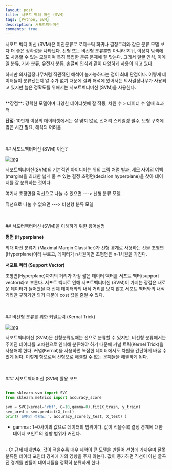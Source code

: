 ```yaml
---
layout: post
title: 서포트 벡터 머신 (SVM)
tags: [Python, SVM]
description: 서포트벡터머신
comments: true
---
```




서포트 벡터 머신 (SVM)은 이진분류로 로지스틱 회귀나 결정트리와 같은 분류 모델 보다 더 좋은 정확성을 나타낸다. 선형 또는 비선형 분류뿐만 아니라 회귀, 이상치 탐색에도 사용할 수 있는 모델이며 특히 복잡한 분류 문제에 잘 맞는다. 그래서 얼굴 인식, 이메일 분류, 기사 분류, 유전자 분류, 손글씨 인식과 같이 다양하게 사용이 되고 있다. 

하지만 의사결정나무처럼 직관적인 해석이 불가능하다는 점이 최대 단점이다. 어떻게 데이터들이 분류됐는지 알 수가 없기 때문에 결과 해석에 있어서는 의사결정나무가 사용되고 있지만 높은 정확도를 위해서는 서포트벡터머신 (SVM)을 사용한다.

<br/>
**장점**: 강력한 모델이며 다양한 데이터셋에 잘 작동, 차원 수 > 데이터 수 일때 효과적
<br/>

**단점**: 10만개 이상의 데이터셋에서는 잘 맞지 않음, 전처리 스케일링 필수, 모형 구축에 많은 시간 필요, 해석의 어려움


<br/>
<br/>
## 서포트벡터머신 (SVM) 이란?

[![img](https://postfiles.pstatic.net/MjAyMDAxMTdfMTk4/MDAxNTc5MjY5MDQ0ODUz.YUsyX1iUxGiIQBr_y4sZcOKhXc-iWJJIs-iQ9_FlOnog.jWHFP2i9pcZUP1WJJxRPzreaInm6EsJG9-aNO6_7EKcg.PNG.stelch/svm.png?type=w966)](https://blog.naver.com/PostList.nhn?blogId=stelch&widgetTypeCall=true&from=section&topReferer=https%3A%2F%2Fsection.blog.naver.com%2FBlogHome.nhn%3FdirectoryNo%3D0%26currentPage%3D1%26groupId%3D0&directAccess=true#)

서포트벡터머신(SVM)의 기본적인 아이디어는 위의 그림 처럼 별과, 세모 사이의 여백(margin)을 최대한 넓게 둘 수 있는 결정 초평면(decision hyperplane)을 찾아 데이터를 잘 분류하는 것이다. 



여기서 초평면을 직선으로 나눌 수 있으면 ---> 선형 분류 모델

직선으로 나눌 수 없으면 ---> 비선형 분류 모델 


<br/>
<br/>
## 서포터벡터머신 (SVM)을 이해하기 위한 용어설명 

**평면 (Hyperplane)**

최대 마진 분류기 (Maximal Margin Classifier)가 선형 경계로 사용하는 선을 초평면 (Hyperplane)이라 부르고, 데이터가 n차원이면 초평면은 n-1차원을 가진다.

**서포트 벡터 (Support Vector)**

초평면(Hyperplane)까지의 거리가 가장 짧은 데이터 벡터를 서포트 벡터(support vector)라고 부른다. 서포트 벡터로 인해 서포트벡터머신 (SVM)이 가지는 장점은 새로운 데이터가 들어왔을 때 전체 데이터와의 내적 거리를 보지 않고 서포트 벡터와의 내적 거리만 구하기만 되기 때문에 cost 값을 줄일 수 있다.


<br/>
<br/>
## 비선형 분류를 위한 커널트릭 (Kernal Trick)

[![img](https://postfiles.pstatic.net/MjAyMDAxMTdfMjUz/MDAxNTc5MjcwMDMxMTE4.AgDYdiiw71rMidWM_r6HpY_HE45JXqWkEbwfKY9WF9og.jqCDovTbqlsrpH0aGn9MCJmeaajngtDORE557I6p9eEg.PNG.stelch/svm_kernal_trick.png?type=w966)](https://blog.naver.com/PostList.nhn?blogId=stelch&widgetTypeCall=true&from=section&topReferer=https%3A%2F%2Fsection.blog.naver.com%2FBlogHome.nhn%3FdirectoryNo%3D0%26currentPage%3D1%26groupId%3D0&directAccess=true#)

서포트벡터머신 (SVM)은 선형분류일때는 선으로 분류할 수 있지만, 비선형 분류에서는 주어진 데이터를 고차원으로 인식해 분류해야 하기 때문에 커널 트릭(Kernel Trick)을 사용해야 한다. 커널(Kernal)을 사용하면 복잡한 데이터에서도 차원을 간단하게 바꿀 수 있게 된다. 이렇게 함으로써 선형으로 해결할 수 없는 문제들을 해결하게 된다. 


<br/>
<br/>
### 서포트벡터머신 (SVM) 활용 코드

```python

from sklearn.svm import SVC
from sklearn.metrics import accuracy_score

svm = SVC(kernel='rbf', C=10,gamma=0).fit(X_train, y_train)
svm_pred = svm.predict(X_test)
print('SVM의 정확도:', accuracy_score(y_test, X_test) )

```
- gamma : 1~0사이의 값으로 데이터의 범위이다. 값이 적을수록 결정 경계에 대한 데이터 포인트의 영향 범위가 커진다.
<br/>
- C: 규제 매개변수. 값이 적을수록 매우 제약이 큰 모델을 만들어 선형에 가까우며 잘못 분류된 데이터 포인터 경계에 거의 영향을 주지 않는다. 값이 증가하면 직선이 아닌 굴곡진 경계를 만들어 데이터들을 정확히 분류하게 한다. 

